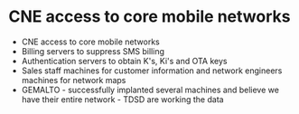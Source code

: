 # CNE access to core mobile networks 

- CNE access to core mobile networks
- Billing servers to suppress SMS billing
- Authentication servers to obtain K's, Ki's and OTA keys
- Sales staff machines for customer information and network engineers machines for network maps
- GEMALTO - successfully implanted several machines and believe we have their entire network - TDSD are working the data

